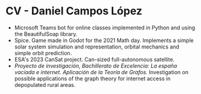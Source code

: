 # CV - Daniel Campos López

- Microsoft Teams bot for online classes implemented in Python and using the BeautifulSoap library.
- Spice. Game made in Godot for the 2021 Math day. Implements a simple solar system simulation and representation, orbital mechanics and simple orbit prediction.
- ESA's 2023 CanSat project. Can-sized full-autonomous satellite.
- _Proyecto de investigación, Bachillerato de Excelencia: La españa vaciada e internet. Aplicación de la Teoría de Grafos._ Investigation on possible applications of the graph theory for internet access in depopulated rural areas.
